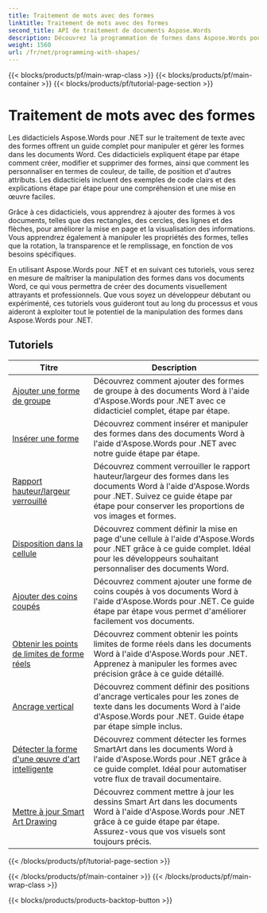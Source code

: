 ```yaml
---
title: Traitement de mots avec des formes
linktitle: Traitement de mots avec des formes
second_title: API de traitement de documents Aspose.Words
description: Découvrez la programmation de formes dans Aspose.Words pour .NET. Apprenez à manipuler et personnaliser des formes dans vos documents Word avec des didacticiels étape par étape et des exemples de code en C#.
weight: 1560
url: /fr/net/programming-with-shapes/
---
```


{{< blocks/products/pf/main-wrap-class >}}
{{< blocks/products/pf/main-container >}}
{{< blocks/products/pf/tutorial-page-section >}}

# Traitement de mots avec des formes

Les didacticiels Aspose.Words pour .NET sur le traitement de texte avec des formes offrent un guide complet pour manipuler et gérer les formes dans les documents Word. Ces didacticiels expliquent étape par étape comment créer, modifier et supprimer des formes, ainsi que comment les personnaliser en termes de couleur, de taille, de position et d'autres attributs. Les didacticiels incluent des exemples de code clairs et des explications étape par étape pour une compréhension et une mise en œuvre faciles.

Grâce à ces didacticiels, vous apprendrez à ajouter des formes à vos documents, telles que des rectangles, des cercles, des lignes et des flèches, pour améliorer la mise en page et la visualisation des informations. Vous apprendrez également à manipuler les propriétés des formes, telles que la rotation, la transparence et le remplissage, en fonction de vos besoins spécifiques.

En utilisant Aspose.Words pour .NET et en suivant ces tutoriels, vous serez en mesure de maîtriser la manipulation des formes dans vos documents Word, ce qui vous permettra de créer des documents visuellement attrayants et professionnels. Que vous soyez un développeur débutant ou expérimenté, ces tutoriels vous guideront tout au long du processus et vous aideront à exploiter tout le potentiel de la manipulation des formes dans Aspose.Words pour .NET.

 ## Tutoriels
| Titre | Description |
| --- | --- |
| [Ajouter une forme de groupe](./add-group-shape/) | Découvrez comment ajouter des formes de groupe à des documents Word à l'aide d'Aspose.Words pour .NET avec ce didacticiel complet, étape par étape. |
| [Insérer une forme](./insert-shape/) | Découvrez comment insérer et manipuler des formes dans des documents Word à l'aide d'Aspose.Words pour .NET avec notre guide étape par étape. |
| [Rapport hauteur/largeur verrouillé](./aspect-ratio-locked/) | Découvrez comment verrouiller le rapport hauteur/largeur des formes dans les documents Word à l'aide d'Aspose.Words pour .NET. Suivez ce guide étape par étape pour conserver les proportions de vos images et formes. |
| [Disposition dans la cellule](./layout-in-cell/) | Découvrez comment définir la mise en page d'une cellule à l'aide d'Aspose.Words pour .NET grâce à ce guide complet. Idéal pour les développeurs souhaitant personnaliser des documents Word. |
| [Ajouter des coins coupés](./add-corners-snipped/) | Découvrez comment ajouter une forme de coins coupés à vos documents Word à l'aide d'Aspose.Words pour .NET. Ce guide étape par étape vous permet d'améliorer facilement vos documents. |
| [Obtenir les points de limites de forme réels](./get-actual-shape-bounds-points/) | Découvrez comment obtenir les points limites de forme réels dans les documents Word à l'aide d'Aspose.Words pour .NET. Apprenez à manipuler les formes avec précision grâce à ce guide détaillé. |
| [Ancrage vertical](./vertical-anchor/) | Découvrez comment définir des positions d'ancrage verticales pour les zones de texte dans les documents Word à l'aide d'Aspose.Words pour .NET. Guide étape par étape simple inclus.|
| [Détecter la forme d'une œuvre d'art intelligente](./detect-smart-art-shape/) | Découvrez comment détecter les formes SmartArt dans les documents Word à l'aide d'Aspose.Words pour .NET grâce à ce guide complet. Idéal pour automatiser votre flux de travail documentaire. |
| [Mettre à jour Smart Art Drawing](./update-smart-art-drawing/) | Découvrez comment mettre à jour les dessins Smart Art dans les documents Word à l'aide d'Aspose.Words pour .NET grâce à ce guide étape par étape. Assurez-vous que vos visuels sont toujours précis. |
{{< /blocks/products/pf/tutorial-page-section >}}

{{< /blocks/products/pf/main-container >}}
{{< /blocks/products/pf/main-wrap-class >}}

{{< blocks/products/products-backtop-button >}}
